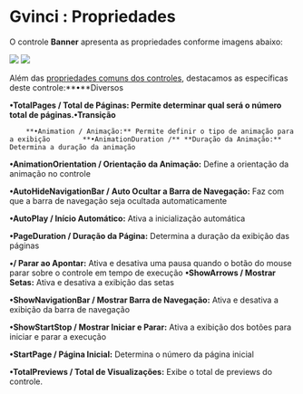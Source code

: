 # Gvinci : Propriedades

O controle **Banner** apresenta as propriedades conforme imagens abaixo:

![](http://www.gvinci.com.br/manual/banner_1.zoom80.png)   ![](http://www.gvinci.com.br/manual/banner_2.zoom80.png)

Além das [propriedades comuns dos controles](http://www.gvinci.com.br/manual/propriedades_comuns_de_control.htm), destacamos as específicas deste controle:**•**Diversos

**•**TotalPages / Total de Páginas: Permite determinar qual será o número total de páginas.**•Transição**  


        **•Animation / Animação:** Permite definir o tipo de animação para a exibição        **•AnimationDuration /** **Duração da Animação:** Determina a duração da animação

**•AnimationOrientation / Orientação da Animação:** Define a orientação da animação no controle

**•AutoHideNavigationBar /** **Auto Ocultar a Barra de Navegação:** Faz com que a barra de navegação seja ocultada automaticamente

**•AutoPlay / Início Automático:** Ativa a inicialização automática

**•PageDuration / Duração da Página:** Determina a duração da exibição das páginas

**•/ Parar ao Apontar:** Ativa e desativa uma pausa quando o botão do mouse parar sobre o controle em tempo de execução        **•ShowArrows / Mostrar Setas:** Ativa e desativa a exibição das setas

**•ShowNavigationBar / Mostrar Barra de Navegação:** Ativa e desativa a exibição da barra de navegação

**•ShowStartStop / Mostrar Iniciar e Parar:** Ativa a exibição dos botões para iniciar e parar a execução

**•StartPage / Página Inicial:** Determina o número da página inicial

**•TotalPreviews / Total de Visualizações:** Exibe o total de previews do controle.

